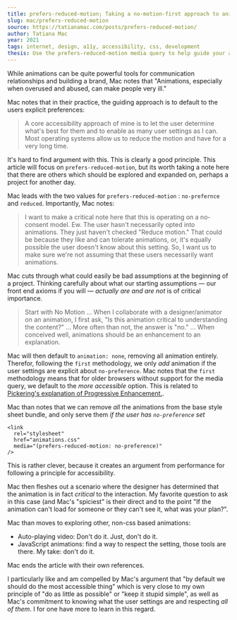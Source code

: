 ```yaml
---
title: prefers-reduced-motion; Taking a no-motion-first approach to animations
slug: mac/prefers-reduced-motion
source: https://tatianamac.com/posts/prefers-reduced-motion/
author: Tatiana Mac
year: 2021
tags: internet, design, a11y, accessibility, css, development
thesis: Use the prefers-reduced-motion media query to help guide your animation principles. By default, do not include animations, which should only be approached as a progressive enhancement.
---
```


While animations can be quite powerful tools for communication relationships and building a brand, Mac notes that "Animations, especially when overused and abused, can make people very ill."

Mac notes that in their practice, the guiding approach is to default to the users explicit preferences:

> A core accessibility approach of mine is to let the user determine what's best for them and to enable as many user settings as I can. Most operating systems allow us to reduce the motion and have for a very long time.

It's hard to find argument with this. This is clearly a good principle. This article will focus on `prefers-reduced-motion`, but its worth taking a note here that there are others which should be explored and expanded on, perhaps a project for another day.

Mac leads with the two values for `prefers-reduced-motion` : `no-prefernce` and `reduced`. Importantly, Mac notes:

> I want to make a critical note here that this is operating on a no-consent model. Ew. The user hasn't necessarily opted into animations. They just haven't checked "Reduce motion." That could be because they like and can tolerate animations, or, it's equally possible the user doesn't know about this setting. So, I want us to make sure we're not assuming that these users necessarily want animations.

Mac cuts through what could easily be bad assumptions at the beginning of a project. Thinking carefully about what our starting assumptions — our front end axioms if you will — _actually are and are not_ is of critical importance. 

> Start with No Motion … When I collaborate with a designer/animator on an animation, I first ask, "Is this animation critical to understanding the content?" … More often than not, the answer is "no." … When conceived well, animations should be an enhancement to an explanation.

Mac will then default to `animation: none`, removing all animation entirely. Therefor, following the `first` methodology, we only _add_ animation if the user settings are explicit about `no-preference`. Mac notes that the `first` methodology means that for older browsers without support for the media query, we default to the _more accessible_ option. This is related to [Pickering's explanation of Progressive Enhancement.](/bibliography/pickering/is-progressive-enhancement-dead-yet).

Mac than notes that we can remove _all_ the animations from the base style sheet bundle, and only serve them _if the user has `no-preference` set_

```
<link
  rel="stylesheet"
  href="animations.css"
  media="(prefers-reduced-motion: no-preference)"
/>
```

This is rather clever, because it creates an argument from performance for following a principle for accessibility. 

Mac then fleshes out a scenario where the designer has determined that the animation is in fact _critical_ to the interaction. My favorite question to ask in this case (and Mac's "spiciest" is their direct and to the point "If the animation can't load for someone or they can't see it, what was your plan?".

Mac than moves to exploring other, non-css based animations:

- Auto-playing video: Don't do it. Just, don't do it.
- JavaScript animations: find a way to respect the setting, those tools are there. My take: don't do it.

Mac ends the article with their own references. 

I particularly like and am compelled by Mac's argument that "by default we should do the most accessible thing" which is very close to my own principle of "do as little as possible" or "keep it stupid simple", as well as Mac's commitment to knowing what the user settings are and respecting _all of them_. I for one have more to learn in this regard.